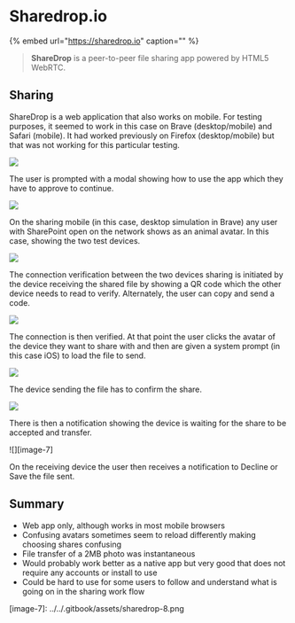# Sharedrop.io

{% embed url="https://sharedrop.io" caption="" %}

> **ShareDrop** is a peer-to-peer file sharing app powered by HTML5 WebRTC.

## Sharing

ShareDrop is a web application that also works on mobile. For testing purposes, it seemed to work in this case on Brave \(desktop/mobile\) and Safari \(mobile\). It had worked previously on Firefox \(desktop/mobile\) but that was not working for this particular testing.

![](../../.gitbook/assets/sharedrop-1.png)

The user is prompted with a modal showing how to use the app which they have to approve to continue.

![](../../.gitbook/assets/sharedrop-2.png)

On the sharing mobile \(in this case, desktop simulation in Brave\) any user with SharePoint open on the network shows as an animal avatar. In this case, showing the two test devices.

![](../../.gitbook/assets/sharedrop-3.png)

The connection verification between the two devices sharing is initiated by the device receiving the shared file by showing a QR code which the other device needs to read to verify. Alternately, the user can copy and send a code.

![](../../.gitbook/assets/sharedrop-4.png)

The connection is then verified. At that point the user clicks the avatar of the device they want to share with and then are given a system prompt \(in this case iOS\) to load the file to send.

![](https://github.com/ipfs/mobile-design-guidelines/tree/c30d2d6a1b009d38d16b7babc146d1c1f8604f13/.gitbook/assets/sharedrop-5%20%281%29.png)

The device sending the file has to confirm the share.

![](../../.gitbook/assets/sharedrop-6.png)

There is then a notification showing the device is waiting for the share to be accepted and transfer.

!\[\]\[image-7\]

On the receiving device the user then receives a notification to Decline or Save the file sent.

## Summary

* Web app only, although works in most mobile browsers
* Confusing avatars sometimes seem to reload differently making choosing shares confusing
* File transfer of a 2MB photo was instantaneous
* Would probably work better as a native app but very good that does not require any accounts or install to use
* Could be hard to use for some users to follow and understand what is going on in the sharing work flow

\[image-7\]: ../../.gitbook/assets/sharedrop-8.png

